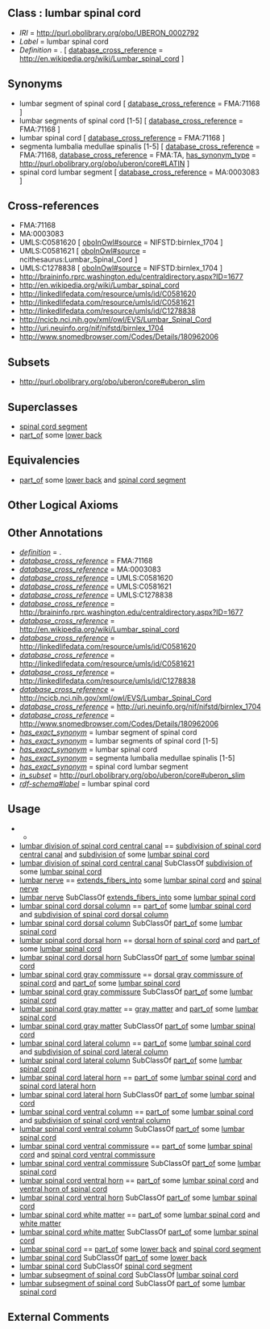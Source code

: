 
## Class : lumbar spinal cord

 * *IRI* = http://purl.obolibrary.org/obo/UBERON_0002792
 * *Label* = lumbar spinal cord
 * *Definition* = . [ [database_cross_reference](../../ef/oboInOwl#hasDbXref.md) = http://en.wikipedia.org/wiki/Lumbar_spinal_cord ]

## Synonyms

 * lumbar segment of spinal cord [ [database_cross_reference](../../ef/oboInOwl#hasDbXref.md) = FMA:71168 ]
 * lumbar segments of spinal cord [1-5] [ [database_cross_reference](../../ef/oboInOwl#hasDbXref.md) = FMA:71168 ]
 * lumbar spinal cord [ [database_cross_reference](../../ef/oboInOwl#hasDbXref.md) = FMA:71168 ]
 * segmenta lumbalia medullae spinalis [1-5] [ [database_cross_reference](../../ef/oboInOwl#hasDbXref.md) = FMA:71168, [database_cross_reference](../../ef/oboInOwl#hasDbXref.md) = FMA:TA, [has_synonym_type](../../pe/oboInOwl#hasSynonymType.md) = http://purl.obolibrary.org/obo/uberon/core#LATIN ]
 * spinal cord lumbar segment [ [database_cross_reference](../../ef/oboInOwl#hasDbXref.md) = MA:0003083 ]

## Cross-references

 * FMA:71168
 * MA:0003083
 * UMLS:C0581620 [ [oboInOwl#source](../../ce/oboInOwl#source.md) = NIFSTD:birnlex_1704 ]
 * UMLS:C0581621 [ [oboInOwl#source](../../ce/oboInOwl#source.md) = ncithesaurus:Lumbar_Spinal_Cord ]
 * UMLS:C1278838 [ [oboInOwl#source](../../ce/oboInOwl#source.md) = NIFSTD:birnlex_1704 ]
 * http://braininfo.rprc.washington.edu/centraldirectory.aspx?ID=1677
 * http://en.wikipedia.org/wiki/Lumbar_spinal_cord
 * http://linkedlifedata.com/resource/umls/id/C0581620
 * http://linkedlifedata.com/resource/umls/id/C0581621
 * http://linkedlifedata.com/resource/umls/id/C1278838
 * http://ncicb.nci.nih.gov/xml/owl/EVS/Lumbar_Spinal_Cord
 * http://uri.neuinfo.org/nif/nifstd/birnlex_1704
 * http://www.snomedbrowser.com/Codes/Details/180962006

## Subsets

 * http://purl.obolibrary.org/obo/uberon/core#uberon_slim

## Superclasses

 * [spinal cord segment](../../UBERON/44/UBERON_0005844.md)
 * [part_of](../../BFO/50/BFO_0000050.md) some [lower back](../../UBERON/62/UBERON_0005462.md)

## Equivalencies

 * [part_of](../../BFO/50/BFO_0000050.md) some [lower back](../../UBERON/62/UBERON_0005462.md) and [spinal cord segment](../../UBERON/44/UBERON_0005844.md)

## Other Logical Axioms


## Other Annotations

 * *[definition](../../IAO/15/IAO_0000115.md)* = .
 * *[database_cross_reference](../../ef/oboInOwl#hasDbXref.md)* = FMA:71168
 * *[database_cross_reference](../../ef/oboInOwl#hasDbXref.md)* = MA:0003083
 * *[database_cross_reference](../../ef/oboInOwl#hasDbXref.md)* = UMLS:C0581620
 * *[database_cross_reference](../../ef/oboInOwl#hasDbXref.md)* = UMLS:C0581621
 * *[database_cross_reference](../../ef/oboInOwl#hasDbXref.md)* = UMLS:C1278838
 * *[database_cross_reference](../../ef/oboInOwl#hasDbXref.md)* = http://braininfo.rprc.washington.edu/centraldirectory.aspx?ID=1677
 * *[database_cross_reference](../../ef/oboInOwl#hasDbXref.md)* = http://en.wikipedia.org/wiki/Lumbar_spinal_cord
 * *[database_cross_reference](../../ef/oboInOwl#hasDbXref.md)* = http://linkedlifedata.com/resource/umls/id/C0581620
 * *[database_cross_reference](../../ef/oboInOwl#hasDbXref.md)* = http://linkedlifedata.com/resource/umls/id/C0581621
 * *[database_cross_reference](../../ef/oboInOwl#hasDbXref.md)* = http://linkedlifedata.com/resource/umls/id/C1278838
 * *[database_cross_reference](../../ef/oboInOwl#hasDbXref.md)* = http://ncicb.nci.nih.gov/xml/owl/EVS/Lumbar_Spinal_Cord
 * *[database_cross_reference](../../ef/oboInOwl#hasDbXref.md)* = http://uri.neuinfo.org/nif/nifstd/birnlex_1704
 * *[database_cross_reference](../../ef/oboInOwl#hasDbXref.md)* = http://www.snomedbrowser.com/Codes/Details/180962006
 * *[has_exact_synonym](../../ym/oboInOwl#hasExactSynonym.md)* = lumbar segment of spinal cord
 * *[has_exact_synonym](../../ym/oboInOwl#hasExactSynonym.md)* = lumbar segments of spinal cord [1-5]
 * *[has_exact_synonym](../../ym/oboInOwl#hasExactSynonym.md)* = lumbar spinal cord
 * *[has_exact_synonym](../../ym/oboInOwl#hasExactSynonym.md)* = segmenta lumbalia medullae spinalis [1-5]
 * *[has_exact_synonym](../../ym/oboInOwl#hasExactSynonym.md)* = spinal cord lumbar segment
 * *[in_subset](../../et/oboInOwl#inSubset.md)* = http://purl.obolibrary.org/obo/uberon/core#uberon_slim
 * *[rdf-schema#label](../../el/rdf-schema#label.md)* = lumbar spinal cord

## Usage

 * -
 * [lumbar division of spinal cord central canal](../../UBERON/43/UBERON_0014543.md) == [subdivision of spinal cord central canal](../../UBERON/38/UBERON_0014538.md) and [subdivision of](../../core#subdivision/of/core#subdivision_of.md) some [lumbar spinal cord](../../UBERON/92/UBERON_0002792.md)
 * [lumbar division of spinal cord central canal](../../UBERON/43/UBERON_0014543.md) SubClassOf [subdivision of](../../core#subdivision/of/core#subdivision_of.md) some [lumbar spinal cord](../../UBERON/92/UBERON_0002792.md)
 * [lumbar nerve](../../UBERON/24/UBERON_0009624.md) == [extends_fibers_into](../../core#extends/to/core#extends_fibers_into.md) some [lumbar spinal cord](../../UBERON/92/UBERON_0002792.md) and [spinal nerve](../../UBERON/80/UBERON_0001780.md)
 * [lumbar nerve](../../UBERON/24/UBERON_0009624.md) SubClassOf [extends_fibers_into](../../core#extends/to/core#extends_fibers_into.md) some [lumbar spinal cord](../../UBERON/92/UBERON_0002792.md)
 * [lumbar spinal cord dorsal column](../../UBERON/42/UBERON_0005842.md) == [part_of](../../BFO/50/BFO_0000050.md) some [lumbar spinal cord](../../UBERON/92/UBERON_0002792.md) and [subdivision of spinal cord dorsal column](../../UBERON/79/UBERON_0006079.md)
 * [lumbar spinal cord dorsal column](../../UBERON/42/UBERON_0005842.md) SubClassOf [part_of](../../BFO/50/BFO_0000050.md) some [lumbar spinal cord](../../UBERON/92/UBERON_0002792.md)
 * [lumbar spinal cord dorsal horn](../../UBERON/38/UBERON_0014638.md) == [dorsal horn of spinal cord](../../UBERON/56/UBERON_0002256.md) and [part_of](../../BFO/50/BFO_0000050.md) some [lumbar spinal cord](../../UBERON/92/UBERON_0002792.md)
 * [lumbar spinal cord dorsal horn](../../UBERON/38/UBERON_0014638.md) SubClassOf [part_of](../../BFO/50/BFO_0000050.md) some [lumbar spinal cord](../../UBERON/92/UBERON_0002792.md)
 * [lumbar spinal cord gray commissure](../../UBERON/83/UBERON_0033483.md) == [dorsal gray commissure of spinal cord](../../UBERON/31/UBERON_0014631.md) and [part_of](../../BFO/50/BFO_0000050.md) some [lumbar spinal cord](../../UBERON/92/UBERON_0002792.md)
 * [lumbar spinal cord gray commissure](../../UBERON/83/UBERON_0033483.md) SubClassOf [part_of](../../BFO/50/BFO_0000050.md) some [lumbar spinal cord](../../UBERON/92/UBERON_0002792.md)
 * [lumbar spinal cord gray matter](../../UBERON/36/UBERON_0029636.md) == [gray matter](../../UBERON/20/UBERON_0002020.md) and [part_of](../../BFO/50/BFO_0000050.md) some [lumbar spinal cord](../../UBERON/92/UBERON_0002792.md)
 * [lumbar spinal cord gray matter](../../UBERON/36/UBERON_0029636.md) SubClassOf [part_of](../../BFO/50/BFO_0000050.md) some [lumbar spinal cord](../../UBERON/92/UBERON_0002792.md)
 * [lumbar spinal cord lateral column](../../UBERON/50/UBERON_0005850.md) == [part_of](../../BFO/50/BFO_0000050.md) some [lumbar spinal cord](../../UBERON/92/UBERON_0002792.md) and [subdivision of spinal cord lateral column](../../UBERON/78/UBERON_0006078.md)
 * [lumbar spinal cord lateral column](../../UBERON/50/UBERON_0005850.md) SubClassOf [part_of](../../BFO/50/BFO_0000050.md) some [lumbar spinal cord](../../UBERON/92/UBERON_0002792.md)
 * [lumbar spinal cord lateral horn](../../UBERON/06/UBERON_0031906.md) == [part_of](../../BFO/50/BFO_0000050.md) some [lumbar spinal cord](../../UBERON/92/UBERON_0002792.md) and [spinal cord lateral horn](../../UBERON/76/UBERON_0004676.md)
 * [lumbar spinal cord lateral horn](../../UBERON/06/UBERON_0031906.md) SubClassOf [part_of](../../BFO/50/BFO_0000050.md) some [lumbar spinal cord](../../UBERON/92/UBERON_0002792.md)
 * [lumbar spinal cord ventral column](../../UBERON/55/UBERON_0005855.md) == [part_of](../../BFO/50/BFO_0000050.md) some [lumbar spinal cord](../../UBERON/92/UBERON_0002792.md) and [subdivision of spinal cord ventral column](../../UBERON/51/UBERON_0016551.md)
 * [lumbar spinal cord ventral column](../../UBERON/55/UBERON_0005855.md) SubClassOf [part_of](../../BFO/50/BFO_0000050.md) some [lumbar spinal cord](../../UBERON/92/UBERON_0002792.md)
 * [lumbar spinal cord ventral commissure](../../UBERON/34/UBERON_0007834.md) == [part_of](../../BFO/50/BFO_0000050.md) some [lumbar spinal cord](../../UBERON/92/UBERON_0002792.md) and [spinal cord ventral commissure](../../UBERON/70/UBERON_0004170.md)
 * [lumbar spinal cord ventral commissure](../../UBERON/34/UBERON_0007834.md) SubClassOf [part_of](../../BFO/50/BFO_0000050.md) some [lumbar spinal cord](../../UBERON/92/UBERON_0002792.md)
 * [lumbar spinal cord ventral horn](../../UBERON/76/UBERON_0030276.md) == [part_of](../../BFO/50/BFO_0000050.md) some [lumbar spinal cord](../../UBERON/92/UBERON_0002792.md) and [ventral horn of spinal cord](../../UBERON/57/UBERON_0002257.md)
 * [lumbar spinal cord ventral horn](../../UBERON/76/UBERON_0030276.md) SubClassOf [part_of](../../BFO/50/BFO_0000050.md) some [lumbar spinal cord](../../UBERON/92/UBERON_0002792.md)
 * [lumbar spinal cord white matter](../../UBERON/86/UBERON_0026386.md) == [part_of](../../BFO/50/BFO_0000050.md) some [lumbar spinal cord](../../UBERON/92/UBERON_0002792.md) and [white matter](../../UBERON/16/UBERON_0002316.md)
 * [lumbar spinal cord white matter](../../UBERON/86/UBERON_0026386.md) SubClassOf [part_of](../../BFO/50/BFO_0000050.md) some [lumbar spinal cord](../../UBERON/92/UBERON_0002792.md)
 * [lumbar spinal cord](../../UBERON/92/UBERON_0002792.md) == [part_of](../../BFO/50/BFO_0000050.md) some [lower back](../../UBERON/62/UBERON_0005462.md) and [spinal cord segment](../../UBERON/44/UBERON_0005844.md)
 * [lumbar spinal cord](../../UBERON/92/UBERON_0002792.md) SubClassOf [part_of](../../BFO/50/BFO_0000050.md) some [lower back](../../UBERON/62/UBERON_0005462.md)
 * [lumbar spinal cord](../../UBERON/92/UBERON_0002792.md) SubClassOf [spinal cord segment](../../UBERON/44/UBERON_0005844.md)
 * [lumbar subsegment of spinal cord](../../UBERON/16/UBERON_0007716.md) SubClassOf [lumbar spinal cord](../../UBERON/92/UBERON_0002792.md)
 * [lumbar subsegment of spinal cord](../../UBERON/16/UBERON_0007716.md) SubClassOf [part_of](../../BFO/50/BFO_0000050.md) some [lumbar spinal cord](../../UBERON/92/UBERON_0002792.md)

## External Comments

